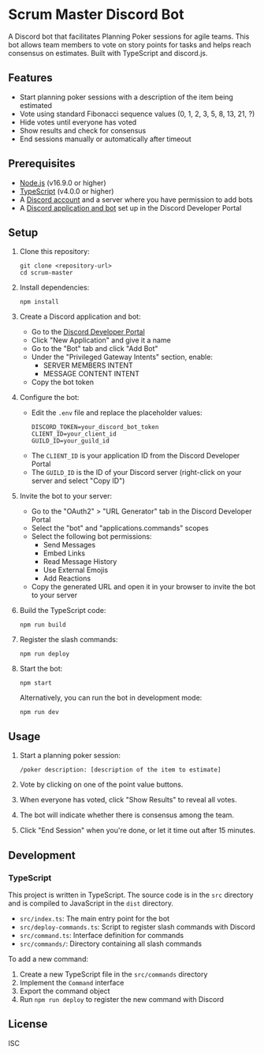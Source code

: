 # Scrum Master Discord Bot

A Discord bot that facilitates Planning Poker sessions for agile teams. This bot allows team members to vote on story points for tasks and helps reach consensus on estimates. Built with TypeScript and discord.js.

## Features

- Start planning poker sessions with a description of the item being estimated
- Vote using standard Fibonacci sequence values (0, 1, 2, 3, 5, 8, 13, 21, ?)
- Hide votes until everyone has voted
- Show results and check for consensus
- End sessions manually or automatically after timeout

## Prerequisites

- [Node.js](https://nodejs.org/) (v16.9.0 or higher)
- [TypeScript](https://www.typescriptlang.org/) (v4.0.0 or higher)
- A [Discord account](https://discord.com/) and a server where you have permission to add bots
- A [Discord application and bot](https://discord.com/developers/applications) set up in the Discord Developer Portal

## Setup

1. Clone this repository:
   ```
   git clone <repository-url>
   cd scrum-master
   ```

2. Install dependencies:
   ```
   npm install
   ```

3. Create a Discord application and bot:
   - Go to the [Discord Developer Portal](https://discord.com/developers/applications)
   - Click "New Application" and give it a name
   - Go to the "Bot" tab and click "Add Bot"
   - Under the "Privileged Gateway Intents" section, enable:
     - SERVER MEMBERS INTENT
     - MESSAGE CONTENT INTENT
   - Copy the bot token

4. Configure the bot:
   - Edit the `.env` file and replace the placeholder values:
     ```
     DISCORD_TOKEN=your_discord_bot_token
     CLIENT_ID=your_client_id
     GUILD_ID=your_guild_id
     ```
   - The `CLIENT_ID` is your application ID from the Discord Developer Portal
   - The `GUILD_ID` is the ID of your Discord server (right-click on your server and select "Copy ID")

5. Invite the bot to your server:
   - Go to the "OAuth2" > "URL Generator" tab in the Discord Developer Portal
   - Select the "bot" and "applications.commands" scopes
   - Select the following bot permissions:
     - Send Messages
     - Embed Links
     - Read Message History
     - Use External Emojis
     - Add Reactions
   - Copy the generated URL and open it in your browser to invite the bot to your server

6. Build the TypeScript code:
   ```
   npm run build
   ```

7. Register the slash commands:
   ```
   npm run deploy
   ```

8. Start the bot:
   ```
   npm start
   ```

   Alternatively, you can run the bot in development mode:
   ```
   npm run dev
   ```

## Usage

1. Start a planning poker session:
   ```
   /poker description: [description of the item to estimate]
   ```

2. Vote by clicking on one of the point value buttons.

3. When everyone has voted, click "Show Results" to reveal all votes.

4. The bot will indicate whether there is consensus among the team.

5. Click "End Session" when you're done, or let it time out after 15 minutes.

## Development

### TypeScript

This project is written in TypeScript. The source code is in the `src` directory and is compiled to JavaScript in the `dist` directory.

- `src/index.ts`: The main entry point for the bot
- `src/deploy-commands.ts`: Script to register slash commands with Discord
- `src/command.ts`: Interface definition for commands
- `src/commands/`: Directory containing all slash commands

To add a new command:

1. Create a new TypeScript file in the `src/commands` directory
2. Implement the `Command` interface
3. Export the command object
4. Run `npm run deploy` to register the new command with Discord

## License

ISC
